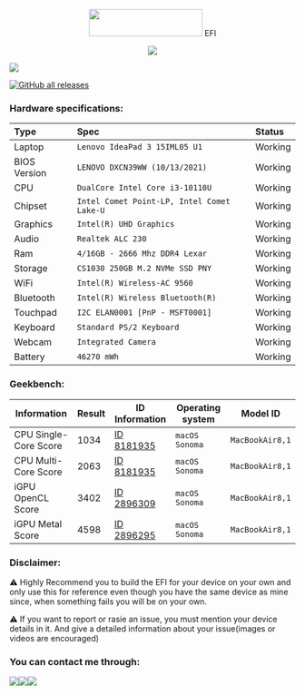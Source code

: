 <p></p>
<p align="center"><img src="https://i.imgur.com/HJnpvwQ.png" width="200" height="48"/> EFI</p>
<p align="center">
  <a href="https://github.com/acidanthera/OpenCorePkg">
  <img src="https://img.shields.io/badge/OpenCore-1.0.1-informational.svg">
 </a>
</p>

<a href="https://github.com/So1jon">
    <img src="https://img.shields.io/github/followers/So1jon?label=So1jon&logo=GitHub&style=social" />
</a> 

[![GitHub all releases](https://img.shields.io/github/downloads/So1jon/Hackintosh-Lenovo-Ideapad-3-15IML05/total?style=flat&logo=github&logoColor=white&color=1A91FF)](https://github.com/So1jon/Hackintosh-Lenovo-Ideapad-3-15IML05/releases)


### Hardware specifications:

| Type         | Spec                                        | Status      |
| :----------- | :------------------------------------------ | :---------- |
| Laptop       | `Lenovo IdeaPad 3 15IML05 U1`               | Working     |
| BIOS Version | `LENOVO DXCN39WW (10/13/2021) `             | Working     | 
| CPU          | `DualCore Intel Core i3-10110U  `           | Working     |
| Chipset      | `Intel Comet Point-LP, Intel Comet Lake-U ` | Working     | 
| Graphics     | `Intel(R) UHD Graphics `                    | Working     | 
| Audio        | `Realtek ALC 230 `                          | Working     |
| Ram          | `4/16GB - 2666 Mhz DDR4 Lexar`              | Working     |
| Storage      | `CS1030 250GB M.2 NVMe SSD PNY`             | Working     | 
| WiFi         | `Intel(R) Wireless-AC 9560 `                | Working     | 
| Bluetooth    | `Intel(R) Wireless Bluetooth(R)  `          | Working     | 
| Touchpad     | `I2C ELAN0001 [PnP - MSFT0001]  `           | Working     |
| Keyboard     | `Standard PS/2 Keyboard  `                  | Working     | 
| Webcam       | `Integrated Camera  `                       | Working     | 
| Battery      | `46270 mWh `                                | Working     | 


### Geekbench:

| Information           | Result | ID Information                                                 | Operating system  | Model ID        |
| --------------------- | ------ | -------------------------------------------------------------- | ----------------- | --------------- |
| CPU Single-Core Score | 1034   | [ID 8181935](https://browser.geekbench.com/v6/cpu/8181935)     | `macOS Sonoma`    | `MacBookAir8,1` |
| CPU Multi-Core Score  | 2063   | [ID 8181935](https://browser.geekbench.com/v6/cpu/8181935)     | `macOS Sonoma`    | `MacBookAir8,1` |
| iGPU OpenCL Score     | 3402   | [ID 2896309](https://browser.geekbench.com/v6/compute/2896309) | `macOS Sonoma`    | `MacBookAir8,1` |
| iGPU Metal Score      | 4598   | [ID 2896295](https://browser.geekbench.com/v6/compute/2896295) | `macOS Sonoma`    | `MacBookAir8,1` |


### Disclaimer:

⚠️ Highly Recommend you to build the EFI for your device on your own and only use this for reference even though you have the same device as mine since, when something fails you will be on your own.

⚠️ If you want to report or rasie an issue, you must mention your device details in it. And give a detailed information about your issue(images or videos are encouraged)


### You can contact me through:

[![](https://img.shields.io/badge/iCloud-nusratov.sobirjon@icloud.com-informational?style=flat&logo=apple&logoColor=white&color=cbcdcc)](mailto:nusratov.sobirjon@icloud.com)[![](https://img.shields.io/badge/Telegram-@Nusratov_Sobirjon-informational?style=flat&logo=telegram&logoColor=white&color=89e2ff)](https://t.me/Nusratov_Sobirjon)[![](https://img.shields.io/badge/Facebook-Nusratov_Sobirjon-informational?style=flat&logo=facebook&logoColor=white&color=3a4dc9)](https://www.facebook.com/Sobirjon.Nusratov)


